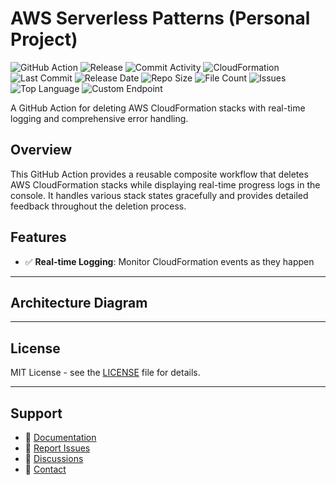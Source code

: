 # AWS Serverless Patterns (Personal Project)

![GitHub Action](https://img.shields.io/badge/GitHub-Action-blue?logo=github)&nbsp;![Release](https://github.com/subhamay-bhattacharyya/5218-serverless-patterns-cft/actions/workflows/release.yaml/badge.svg)&nbsp;![Commit Activity](https://img.shields.io/github/commit-activity/t/subhamay-bhattacharyya/5218-serverless-patterns-cft)&nbsp;![CloudFormation](https://img.shields.io/badge/AWS-CloudFormation-orange?logo=amazonaws)&nbsp;![Last Commit](https://img.shields.io/github/last-commit/subhamay-bhattacharyya/5218-serverless-patterns-cft)&nbsp;![Release Date](https://img.shields.io/github/release-date/subhamay-bhattacharyya/5218-serverless-patterns-cft)&nbsp;![Repo Size](https://img.shields.io/github/repo-size/subhamay-bhattacharyya/5218-serverless-patterns-cft)&nbsp;![File Count](https://img.shields.io/github/directory-file-count/subhamay-bhattacharyya/5218-serverless-patterns-cft)&nbsp;![Issues](https://img.shields.io/github/issues/subhamay-bhattacharyya/5218-serverless-patterns-cft)&nbsp;![Top Language](https://img.shields.io/github/languages/top/subhamay-bhattacharyya/5218-serverless-patterns-cft)&nbsp;![Custom Endpoint](https://img.shields.io/endpoint?url=https://gist.githubusercontent.com/bsubhamay/01296f0c729be7b88607bbf614ec430c/raw/5218-serverless-patterns-cft.json?)


A GitHub Action for deleting AWS CloudFormation stacks with real-time logging and comprehensive error handling.

## Overview

This GitHub Action provides a reusable composite workflow that deletes AWS CloudFormation stacks while displaying real-time progress logs in the console. It handles various stack states gracefully and provides detailed feedback throughout the deletion process.

## Features

- ✅ **Real-time Logging**: Monitor CloudFormation events as they happen

---

## Architecture Diagram


---

## License

MIT License - see the [LICENSE](LICENSE) file for details.

---

## Support

- 📖 [Documentation](https://github.com/subhamay-bhattacharyya/5218-serverless-patterns-cft/wiki)
- 🐛 [Report Issues](https://github.com/subhamay-bhattacharyya/5218-serverless-patterns-cft/issues)
- 💬 [Discussions](https://github.com/subhamay-bhattacharyya/5218-serverless-patterns-cft/discussions)
- 📧 [Contact](mailto:support@subhamay.aws@gmail.com)